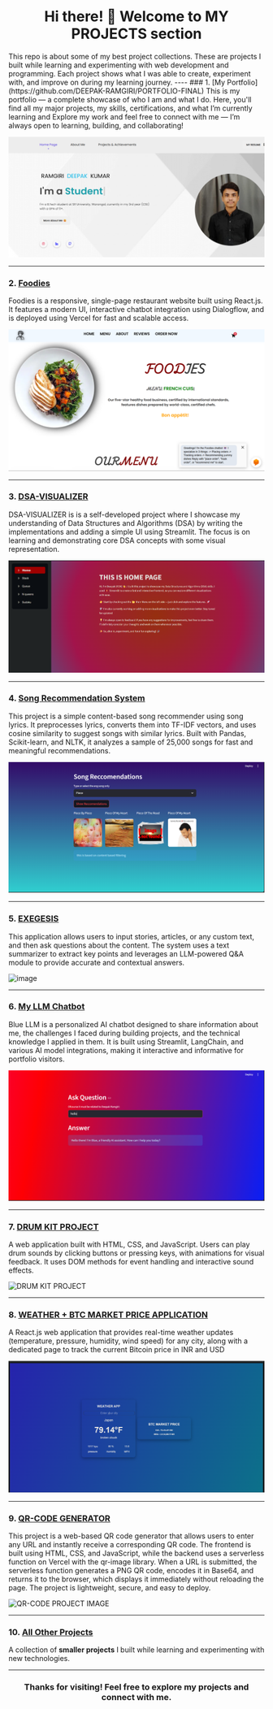 <h1 align="center"> Hi there! 👋 Welcome to  <b>MY PROJECTS</b> section</h1>  
This repo is about some of my best project collections. These are projects I built while learning and experimenting with web development and programming. Each project shows what I was able to create, experiment with, and improve on during my learning journey.
----
### 1. [My Portfolio](https://github.com/DEEPAK-RAMGIRI/PORTFOLIO-FINAL)
This is my portfolio — a complete showcase of who I am and what I do.
Here, you'll find all my major projects, my skills, certifications, and what I’m currently learning and Explore my work and feel free to connect with me — I’m always open to learning, building, and collaborating!

![My Portfolio](https://github.com/DEEPAK-RAMGIRI/PORTFOLIO-FINAL/blob/main/my%20portfolio.png)

---
### 2. [Foodies](https://github.com/DEEPAK-RAMGIRI/foodies)
Foodies is a responsive, single-page restaurant website built using React.js. It features a modern UI, interactive chatbot integration using Dialogflow, and is deployed using Vercel for fast and scalable access.

![Foodies ScreenShot](https://github.com/DEEPAK-RAMGIRI/foodies/blob/main/Foodies.png)

---

### 3. [DSA-VISUALIZER](https://github.com/DEEPAK-RAMGIRI/DSA-VISUALIZER/blob/main/README.md)
DSA-VISUALIZER is is a self-developed project where I showcase my understanding of Data Structures and Algorithms (DSA) by writing the implementations and adding a simple UI using Streamlit. The focus is on learning and demonstrating core DSA concepts with some visual representation.

![Dsa project photo](https://github.com/DEEPAK-RAMGIRI/DSA-VISUALIZER/blob/main/page.png)

---

### 4. [Song Recommendation System](https://github.com/DEEPAK-RAMGIRI/Song-Recommendation-System)
This project is a simple content-based song recommender using song lyrics. It preprocesses lyrics, converts them into TF-IDF vectors, and uses cosine similarity to suggest songs with similar lyrics. Built with Pandas, Scikit-learn, and NLTK, it analyzes a sample of 25,000 songs for fast and meaningful recommendations.

![Project Screenshot](https://github.com/DEEPAK-RAMGIRI/Song-Recommendation-System/blob/main/SONG%20RECCOMENDATION.png)

---
### 5. [EXEGESIS](https://github.com/DEEPAK-RAMGIRI/helper)
This application allows users to input stories, articles, or any custom text, and then ask questions about the content. The system uses a text summarizer to extract key points and leverages an LLM-powered Q&A module to provide accurate and contextual answers.

<img width="1915" height="1031" alt="image" src="https://github.com/user-attachments/assets/973d8986-2128-40d7-84b2-54f586682a4a" />

---

### 6. [My LLM Chatbot](https://github.com/DEEPAK-RAMGIRI/llm/tree/main/MyBot)
Blue LLM is a personalized AI chatbot designed to share information about me, the challenges I faced during building projects, and the technical knowledge I applied in them.
It is built using Streamlit, LangChain, and various AI model integrations, making it interactive and informative for portfolio visitors.

![project Photo](https://github.com/DEEPAK-RAMGIRI/llm/blob/main/MyBot/llm.png)

---

### 7. [DRUM KIT PROJECT](https://github.com/DEEPAK-RAMGIRI/PROJECTS/tree/main/GAMES/Drum%20Kit(DOM))
A web application built with HTML, CSS, and JavaScript. Users can play drum sounds by clicking buttons or pressing keys, with animations for visual feedback. It uses DOM methods for event handling and interactive sound effects.

![DRUM KIT PROJECT](https://github.com/DEEPAK-RAMGIRI/PROJECTS/blob/main/GAMES/Drum%20Kit(DOM)/DRUMKIT.png)

---

### 8. [WEATHER + BTC MARKET PRICE APPLICATION](https://github.com/DEEPAK-RAMGIRI/React/tree/main/weatherandBTC)
A React.js web application that provides real-time weather updates (temperature, pressure, humidity, wind speed) for any city, along with a dedicated page to track the current Bitcoin price in INR and USD

![Weather Application Screenshot](https://github.com/DEEPAK-RAMGIRI/React/blob/main/weatherandBTC/weather%2BBTC.png)  

---

### 9. [QR-CODE GENERATOR](https://github.com/DEEPAK-RAMGIRI/PROJECTS/tree/main/QR-CODE)
This project is a web-based QR code generator that allows users to enter any URL and instantly receive a corresponding QR code. The frontend is built using HTML, CSS, and JavaScript, while the backend uses a serverless function on Vercel with the qr-image library. When a URL is submitted, the serverless function generates a PNG QR code, encodes it in Base64, and returns it to the browser, which displays it immediately without reloading the page. The project is lightweight, secure, and easy to deploy.

![QR-CODE PROJECT IMAGE](https://github.com/DEEPAK-RAMGIRI/PROJECTS/blob/main/QR-CODE/qr-code.png)

---

### 10. [All Other Projects](https://github.com/DEEPAK-RAMGIRI/PROJECTS/tree/main)
A collection of **smaller projects** I built while learning and experimenting with new technologies.  

---

<h3 align="center"> Thanks for visiting! Feel free to explore my projects and connect with me. </h3>
